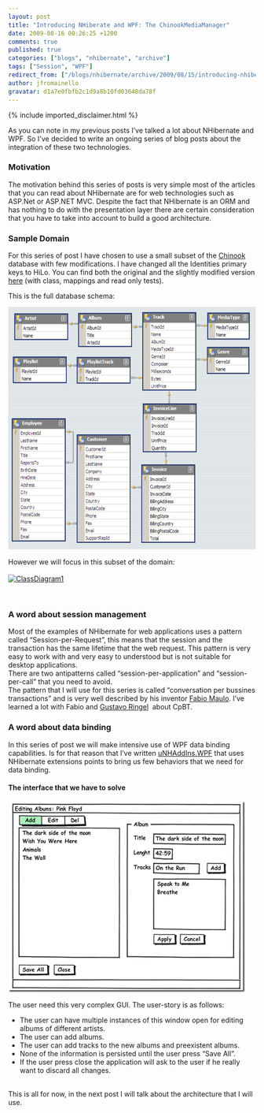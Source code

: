 ```yaml
---
layout: post
title: "Introducing NHiberate and WPF: The ChinookMediaManager"
date: 2009-08-16 00:26:25 +1200
comments: true
published: true
categories: ["blogs", "nhibernate", "archive"]
tags: ["Session", "WPF"]
redirect_from: ["/blogs/nhibernate/archive/2009/08/15/introducing-nhiberate-and-wpf-the-chinookmediamanager.aspx/", "/blogs/nhibernate/archive/2009/08/15/introducing-nhiberate-and-wpf-the-chinookmediamanager.html"]
author: jfromainello
gravatar: d1a7e0fbfb2c1d9a8b10fd03648da78f
---
```

{% include imported_disclaimer.html %}

<p>As you can note in my previous posts I’ve talked a lot about NHibernate and WPF. So I've decided to write an ongoing series of blog posts about the integration of these two technologies. </p>  <h3>Motivation</h3>  <p>The motivation behind this series of posts is very simple most of the articles that you can read about NHibernate are for web technologies such as ASP.Net or ASP.NET MVC. Despite the fact that NHibernate is an ORM and has nothing to do with the presentation layer there are certain consideration that you have to take into account to build a good architecture. </p>  <h3>Sample Domain</h3>  <p>For this series of post I have chosen to use a small subset of the <a href="http://www.codeplex.com/ChinookDatabase">Chinook</a> database with few modifications. I have changed all the Identities primary keys to HiLo. You can find both the original and the slightly modified version <a href="http://code.google.com/p/unhaddins/source/browse/#svn/trunk/SampleDomain">here</a> (with class, mappings and read only tests).</p>  <p>This is the full database schema:</p>  <p><img src="/images/posts/2009/08/16/ChinookDatabaseSchema1.1.png" width="609" height="492" /> </p>  <p>However we will focus in this subset of the domain:    <br />    <br /><a href="http://nhforge.org/cfs-file.ashx/__key/CommunityServer.Blogs.Components.WeblogFiles/nhibernate/ClassDiagram1_5F00_055516A1.png"><img style="border-bottom: 0px; border-left: 0px; display: inline; border-top: 0px; border-right: 0px" title="ClassDiagram1" border="0" alt="ClassDiagram1" src="http://nhforge.org/cfs-file.ashx/__key/CommunityServer.Blogs.Components.WeblogFiles/nhibernate/ClassDiagram1_5F00_thumb_5F00_4FDEE52C.png" width="331" height="477" /></a> </p>  <p>&#160;</p>  <h3>A word about session management</h3>  <p>Most of the examples of NHibernate for web applications uses a pattern called “Session-per-Request”, this means that the session and the transaction has the same lifetime that the web request. This pattern is very easy to work with and very easy to understood but is not suitable for desktop applications.    <br />There are two antipatterns called “session-per-application” and “session-per-call” that you need to avoid.     <br />The pattern that I will use for this series is called “conversation per bussines transactions” and is very well described by his inventor <a href="http://fabiomaulo.blogspot.com/">Fabio Maulo</a>. I’ve learned a lot with Fabio and <a href="http://gustavoringel.blogspot.com/">Gustavo Ringel</a>&#160; about CpBT. </p>  <p></p>  <h3>A word about data binding</h3>  <p>In this series of post we will make intensive use of WPF data binding capabilities. Is for that reason that I’ve written <a href="http://code.google.com/p/unhaddins/source/browse/#svn/trunk/uNhAddIns/uNhAddIns.WPF">uNHAddIns.WPF</a> that uses NHibernate extensions points to bring us few behaviors that we need for data binding.</p>  <h4>The interface that we have to solve</h4>  <p><a href="http://nhforge.org/cfs-file.ashx/__key/CommunityServer.Blogs.Components.WeblogFiles/nhibernate/albums_5F00_37E02626.png"><img style="border-bottom: 0px; border-left: 0px; display: inline; border-top: 0px; border-right: 0px" title="albums" border="0" alt="albums" src="/images/posts/2009/08/16/albums_5F00_thumb_5F00_03647540.png" width="482" height="388" /></a> </p>  <p>The user need this very complex GUI. The user-story is as follows:</p>  <ul>   <li>The user can have multiple instances of this window open for editing albums of different artists. </li>    <li>The user can add albums. </li>    <li>The user can add tracks to the new albums and preexistent albums. </li>    <li>None of the information is persisted until the user press “Save All”. </li>    <li>If the user press close the application will ask to the user if he really want to discard all changes. </li> </ul>  <p>   <br />This is all for now, in the next post I will talk about the architecture that I will use.</p>

